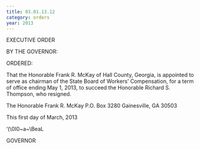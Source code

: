 ```yaml
---
title: 03.01.13.12
category: orders
year: 2013
---
```

 

EXECUTIVE ORDER

BY THE GOVERNOR:

ORDERED:

That the Honorable Frank R. McKay of Hall County, Georgia, is
appointed to serve as chairman of the State Board of Workers’
Compensation, for a term of office ending May 1, 2013, to succeed
the Honorable Richard S. Thompson, who resigned.

The Honorable Frank R. McKay
P.O. Box 3280
Gainesville, GA 30503

This first day of March, 2013

‘(\0I0~a~\BeaL

GOVERNOR

